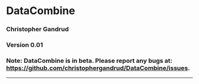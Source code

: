 DataCombine
======

### Christopher Gandrud

### Version 0.01

### Note: **DataCombine** is in beta. Please report any bugs at: <https://github.com/christophergandrud/DataCombine/issues>.

---